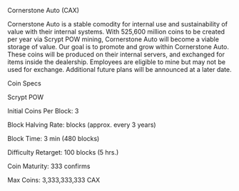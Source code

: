Cornerstone Auto (CAX)

Cornerstone Auto is a stable comodity for internal use and sustainability of value with their internal systems.  With 525,600 million coins to be created per year via Scrypt POW mining, Cornerstone Auto will become a viable storage of value.  Our goal is to promote and grow within Cornerstone Auto.  These coins will be produced on their internal servers, and exchanged for items inside the dealership.  Employees are eligible to mine but may not be used for exchange.  Additional future plans will be announced at a later date.

Coin Specs

Scrypt POW

Initial Coins Per Block: 3

Block Halving Rate:  blocks (approx. every 3 years)

Block Time: 3 min (480 blocks)

Difficulty Retarget: 100 blocks (5 hrs.)

Coin Maturity: 333 confirms

Max Coins: 3,333,333,333 CAX
